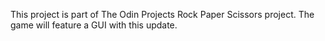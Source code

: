 This project is part of The Odin Projects Rock Paper Scissors project.
The game will feature a GUI with this update.
